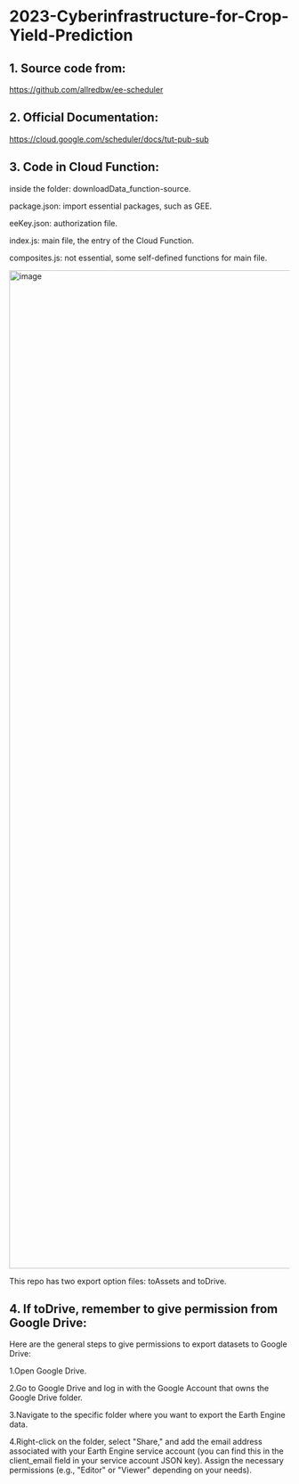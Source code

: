 # 2023-Cyberinfrastructure-for-Crop-Yield-Prediction

## 1. Source code from: 

https://github.com/allredbw/ee-scheduler

## 2. Official Documentation:
https://cloud.google.com/scheduler/docs/tut-pub-sub

## 3. Code in Cloud Function:
inside the folder: downloadData_function-source.

package.json: import essential packages, such as GEE.

eeKey.json: authorization file.

index.js: main file, the entry of the Cloud Function.

composites.js: not essential, some self-defined functions for main file.

<img width="1792" alt="image" src="https://github.com/SongxiYoung/2023-Cyberinfrastructure-for-Crop-Yield-Prediction/assets/37897076/a0ce62cb-6819-4d7c-ac51-ed6254b283d6">

This repo has two export option files: toAssets and toDrive.

## 4. If toDrive, remember to give permission from Google Drive:

Here are the general steps to give permissions to export datasets to Google Drive:

1.Open Google Drive.

2.Go to Google Drive and log in with the Google Account that owns the Google Drive folder.

3.Navigate to the specific folder where you want to export the Earth Engine data.

4.Right-click on the folder, select "Share," and add the email address associated with your Earth Engine service account (you can find this in the client_email field in your service account JSON key). Assign the necessary permissions (e.g., "Editor" or "Viewer" depending on your needs).
